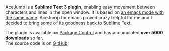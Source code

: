 AceJump is a **Sublime Text 3 plugin**, enabling easy movement between characters and lines in the open window. It is based on [an emacs mode with the same name](https://www.emacswiki.org/emacs/AceJump). AceJump for emacs proved crazy helpful for me and I decided to bring some of its goodness back to Sublime Text.

The plugin is available on [Package Control](https://packagecontrol.io/packages/AceJump) and has accumulated **over 5000 downloads** so far.  
The source code is on [GitHub](https://github.com/ice9js/ace-jump-sublime).
